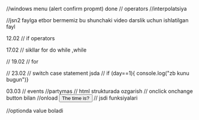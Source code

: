 //windows menu (alert confirm propmt) done
// operators
//interpolatsiya


//jsn2 faylga etbor bermemiz bu shunchaki video darslik uchun ishlatilgan fayl 



12.02
// if operators

17.02 
// sikllar for do while ,while 


// 19.02
// for 


// 23.02 
// switch case statement jsda
// if (day==1){ console.log("zb kunu bugun")}


03.03 
// events
//partymas 
// html strukturada ozgarish 
// onclick onchange button bilan 
//onload
<button onclick="document.getElementById('demo').innerHTML=Date()">The time is?</button>  // jsdi funksiyalari 

//optionda value boladi